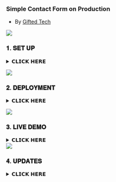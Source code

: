 ### Simple Contact Form on Production
- By [Gifted Tech](https://github.com/Tohidkhan6332)

<a><img src='https://i.imgur.com/LyHic3i.gif'/></a>

### 𝟏. 𝐒𝐄𝐓 𝐔𝐏
<details>
<summary>𝗖𝗟𝗜𝗖𝗞 𝗛𝗘𝗥𝗘</summary>

<details>
<summary>A. GETTING BOT_TOKEN</summary>

### StepWise ###

- **Head over to [Telegram Bot Father](https://t.me/BotFather)**
- **Click on create a new bot and give your bot a name**

- **Ensure you obtain your Bot Token. See tutorial below 👇**
- **Here is an example bot token:**
  ```
  7020932494:AAEbZLYTsGfOVBo2i-9zR_dLou9q_jF0_jc
  ```
- *I compressed the video so ain't aware of it's quality*

https://github.com/mouricedevs/telegram-bot/assets/166598671/8bf0cc38-2462-4dac-909c-13770a328900

</details>

___

<details>
<summary>B. GETTING CHAT_ID</summary>

### StepWise ###

- **Head over to [Telegram GetMyId Bot](https://t.me/getmyid_bot)**
- **Click on START Button and copy your chat id**
 See tutorial below 👇**
- **Here is an example chat_id:**
  ```
  51533xxxxx
  ```
- *I compressed the video so ain't aware of it's quality*


https://github.com/user-attachments/assets/eaf6c654-4d70-4b5c-aadc-51cf0c51632a


</details>

</details>

<a><img src='https://i.imgur.com/LyHic3i.gif'/></a>


### 𝟐. 𝐃𝐄𝐏𝐋𝐎𝐘𝐌𝐄𝐍𝐓
<details>
<summary>𝗖𝗟𝗜𝗖𝗞 𝗛𝗘𝗥𝗘</summary>

- Insert your bot_token and chat_id in the [`.env file`](https://github.com/mouricedevs/tg-contact-form/blob/main/.env) on your forked repo or manually in heroku vars or any other platform before deploying.

- [`VERCEL(free)`](https://vercel.com/login)
- [`RENDER(free)`](https://dashboard.render.com)
- [`KOYEB(free)`](https://app.koyeb.com)
- [`HEROKU(paid)`](https://dashboard.heroku.com/new?template=https://github.com/Tohidkhan6332/tg-contact-form)
- [`NETLIFY(paid)`](https://netlify.app)
- [`RAILWAY(paid)`](https://railway.app) or your own hosting.
___

```
VERCEL PROCESS:
    1: Click "NEW".
    2: Select "New Project".
    3: Click "Search and import from your forked Git repository".
    4: Enter project name, env variables.
    5: And JUST CLICK "Deploy". 
```
</details>

<a><img src='https://i.imgur.com/LyHic3i.gif'/></a>

### 𝟑. 𝐋𝐈𝐕𝐄 𝐃𝐄𝐌𝐎
<details>
<summary>𝗖𝗟𝗜𝗖𝗞 𝗛𝗘𝗥𝗘</summary>
  
***Here's an Example [`VERCEL OUTPUT`](https://api.giftedtech.us.kg/contact).***

***Here's an Example [`HEROKU OUTPUT`](https://api.giftedtech.us.kg/contact).***

***Here's an Example [`RENDER OUTPUT`](https://api.giftedtech.us.kg/contact).***


</details>
<a><img src='https://i.imgur.com/LyHic3i.gif'/></a>

### 𝟒. 𝐔𝐏𝐃𝐀𝐓𝐄𝐒 

<details>
<summary>𝗖𝗟𝗜𝗖𝗞 𝗛𝗘𝗥𝗘</summary>
  
- **[CONTACT SUPPORT](https://api.giftedtech.us.kg/contact) For More Info**
- **Join [WHATSAPP CHANNEL](https://whatsapp.com/channel/0029VaGyP933bbVC7G0x0i2T) for Daily Updates.**
- **Check out my [GITHUB PROFILE](https://github.com/Tohidkhan6332) for more Projects.**
</details>
